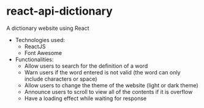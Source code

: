 # react-api-dictionary
A dictionary website using React

* Technologies used: 
  * ReactJS
  * Font Awesome
* Functionalities:
  * Allow users to search for the definition of a word
  * Warn users if the word entered is not valid (the word can only include characters or space)
  * Allow users to change the theme of the website (light or dark theme)
  * Announce users to scroll to view all of the contents if it is overflow
  * Have a loading effect while waiting for response

